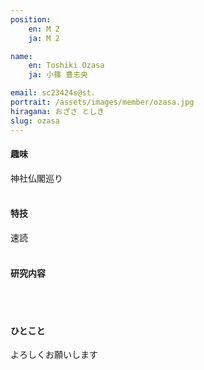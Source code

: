 ```yaml
---
position:
    en: M 2
    ja: M 2

name:
    en: Toshiki Ozasa
    ja: 小篠 豊志央

email: sc23424s@st.
portrait: /assets/images/member/ozasa.jpg
hiragana: おざさ としき
slug: ozasa
---
```


#### 趣味
神社仏閣巡り
<br><br>

#### 特技
速読
<br><br>

#### 研究内容
<br><br>

#### ひとこと
よろしくお願いします
<br><br>
